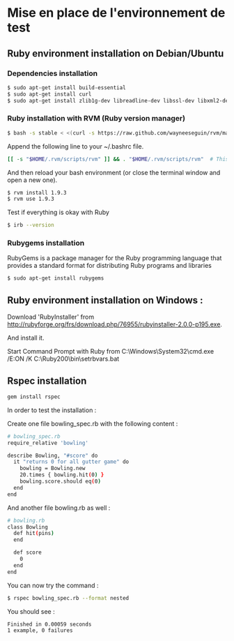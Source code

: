 # Mise en place de l'environnement de test
## Ruby environment installation on Debian/Ubuntu
### Dependencies installation

```bash
$ sudo apt-get install build-essential
$ sudo apt-get install curl
$ sudo apt-get install zlib1g-dev libreadline-dev libssl-dev libxml2-dev
```

### Ruby installation with RVM (Ruby version manager)

```bash
$ bash -s stable < <(curl -s https://raw.github.com/wayneeseguin/rvm/master/binscripts/rvm-installer)
```

Append the following line to your ~/.bashrc file.

```bash
[[ -s "$HOME/.rvm/scripts/rvm" ]] && . "$HOME/.rvm/scripts/rvm"  # This loads RVM
```

And then reload your bash environment (or close the terminal window and open a new one).

```bash
$ rvm install 1.9.3
$ rvm use 1.9.3
```
Test if everything is okay with Ruby

```bash
$ irb --version
```

### Rubygems installation
RubyGems is a package manager for the Ruby programming language that provides a standard format for distributing Ruby programs and libraries

```bash
$ sudo apt-get install rubygems
```

## Ruby environment installation on Windows :

Download 'RubyInstaller' from 
http://rubyforge.org/frs/download.php/76955/rubyinstaller-2.0.0-p195.exe.

And install it.

Start Command Prompt with Ruby from
C:\Windows\System32\cmd.exe /E:ON /K C:\Ruby200\bin\setrbvars.bat


## Rspec installation

```bash
gem install rspec
```

In order to test the installation :

Create one file bowling_spec.rb with the following content :

```bash
# bowling_spec.rb
require_relative 'bowling'

describe Bowling, "#score" do
  it "returns 0 for all gutter game" do
    bowling = Bowling.new
    20.times { bowling.hit(0) }
    bowling.score.should eq(0)
  end
end
```

And another file bowling.rb as well :

```bash
# bowling.rb
class Bowling
  def hit(pins)
  end

  def score
    0
  end
end
```

You can now try the command :

```bash
$ rspec bowling_spec.rb --format nested
```

You should see :

```bash
Finished in 0.00059 seconds
1 example, 0 failures
```
